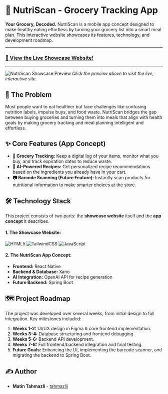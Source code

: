 # 🥗 NutriScan - Grocery Tracking App

**Your Grocery, Decoded.** NutriScan is a mobile app concept designed to make healthy eating effortless by turning your grocery list into a smart meal plan. This interactive website showcases its features, technology, and development roadmap.

---

### **[🚀 View the Live Showcase Website!](https://tahmazlii.github.io/NutriScan-Showcase/)**

---

![NutriScan Showcase Preview](./preview.gif)
*Click the preview above to visit the live, interactive site.*

## 🎯 The Problem

Most people want to eat healthier but face challenges like confusing nutrition labels, impulse buys, and food waste. NutriScan bridges the gap between buying groceries and turning them into meals that align with health goals by making grocery tracking and meal planning intelligent and effortless.

## ✨ Core Features (App Concept)

* **🛒 Grocery Tracking:** Keep a digital log of your items, monitor what you buy, and track expiration dates to reduce waste.
* **🍎 AI-Powered Recipes:** Get personalized recipe recommendations based on the ingredients you already have in your cart.
* **📷 Barcode Scanning (Future Feature):** Instantly scan products for nutritional information to make smarter choices at the store.

## 🛠️ Technology Stack

This project consists of two parts: the **showcase website** itself and the **app concept** it describes.

#### **1. The Showcase Website:**

![HTML5](https://img.shields.io/badge/HTML5-E34F26?style=for-the-badge&logo=html5&logoColor=white)
![TailwindCSS](https://img.shields.io/badge/Tailwind_CSS-38B2AC?style=for-the-badge&logo=tailwind-css&logoColor=white)
![JavaScript](https://img.shields.io/badge/JavaScript-F7DF1E?style=for-the-badge&logo=javascript&logoColor=black)

#### **2. The NutriScan App Concept:**

* **Frontend:** React Native
* **Backend & Database:** Xano
* **AI Integration:** OpenAI API for recipe generation
* **Future Backend:** Spring Boot

## 🗺️ Project Roadmap

The project was developed over several weeks, from initial design to full integration. Key milestones included:

1.  **Weeks 1-2:** UI/UX design in Figma & core frontend implementation.
2.  **Weeks 3-4:** Database structuring and frontend debugging.
3.  **Weeks 5-6:** Backend API development.
4.  **Weeks 7-8:** Full frontend/backend integration and final testing.
5.  **Future Goals:** Enhancing the UI, implementing the barcode scanner, and migrating the backend to Spring Boot.

## ✍️ Author

* **Matin Tahmazli** - [tahmazlii](https://github.com/tahmazlii)
